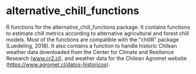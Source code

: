 # alternative_chill_functions
R functions for the alternative_chill_functions package. It contains functions to estimate chill metrics according to alternative agricultural and forest chill models. Most of the functions are compatible with the "chillR" package (Luedeling, 2018). It also contains a function to handle historic Chilean weather data downloaded from the Center for Climate and Resilience Research (www.cr2.cl), and weather data for the Chilean Agromet website (https://www.agromet.cl/datos-historicos).
